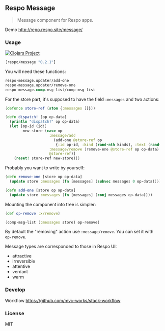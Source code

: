 
Respo Message
----

> Message component for Respo apps.

Demo http://repo.respo.site/message/

### Usage

[![Clojars Project](https://img.shields.io/clojars/v/respo/message.svg)](https://clojars.org/respo/message)

```clojure
[respo/message "0.2.1"]
```

You will need these functions:

```clojure
respo-message.updater/add-one
respo-message.updater/remove-one
respo-message.comp.msg-list/comp-msg-list
```

For the store part, it's supposed to have the field `:messages` and two actions:

```clojure
(defonce store-ref (atom {:messages []}))

(defn dispatch! [op op-data]
  (println "dispatch!" op op-data)
  (let [op-id (id!)
        new-store (case op
                    :message/add
                      (add-one @store-ref op
                       {:id op-id, :kind (rand-nth kinds), :text (rand-nth words)})
                    :message/remove (remove-one @store-ref op op-data)
                    @store-ref)]
    (reset! store-ref new-store)))
```

Probably you want to write by yourself:

```clojure
(defn remove-one [store op op-data]
  (update store :messages (fn [messages] (subvec messages 0 op-data))))

(defn add-one [store op op-data]
  (update store :messages (fn [messages] (conj messages op-data))))
```

Mounting the component into tree is simpler:

```clojure
(def op-remove :x/remove)

(comp-msg-list (:messages store) op-remove)
```

By default the "removing" action use `:message/remove`. You can set it with `op-remove`.

Message types are corresponded to those in Respo UI:

* attractive
* irreversible
* attentive
* verdant
* warm

### Develop

Workflow https://github.com/mvc-works/stack-workflow

### License

MIT
